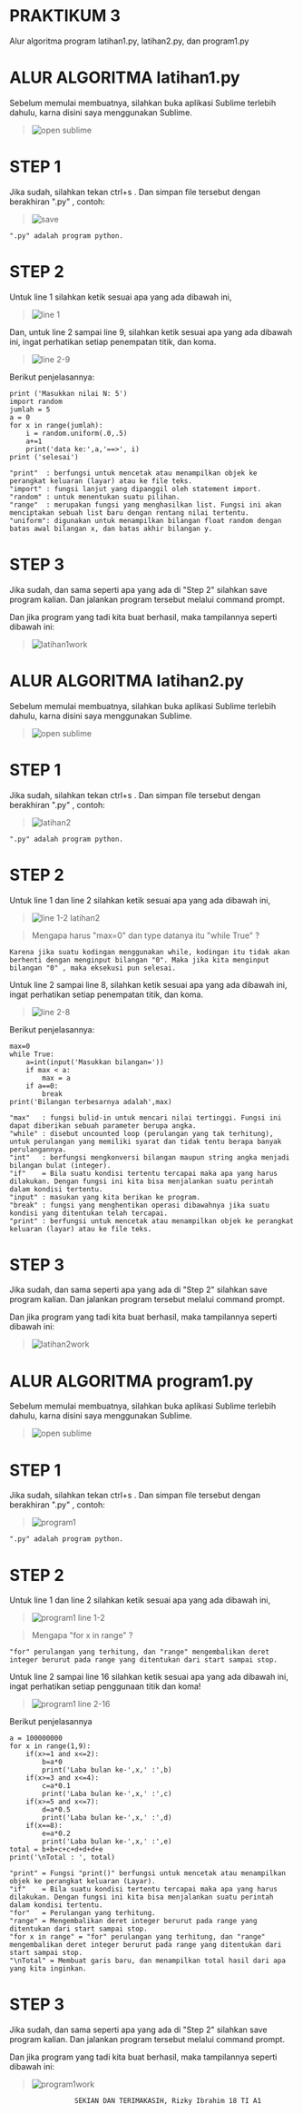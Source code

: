# PRAKTIKUM 3
Alur algoritma program latihan1.py, latihan2.py, dan program1.py



# ALUR ALGORITMA latihan1.py
Sebelum memulai membuatnya, silahkan buka aplikasi Sublime terlebih dahulu, karna disini saya menggunakan Sublime.
>![open sublime](https://user-images.githubusercontent.com/46733958/52685704-52ea1200-2f7d-11e9-8093-acabbfbd8896.png)

# STEP 1

Jika sudah, silahkan tekan ctrl+s . Dan simpan file tersebut dengan berakhiran ".py" , contoh:
>![save](https://user-images.githubusercontent.com/46733958/52624002-45cb1580-2ee0-11e9-91bd-07e50f4f6fdf.png)
```
".py" adalah program python.
```

# STEP 2

Untuk line 1 silahkan ketik sesuai apa yang ada dibawah ini,
>![line 1](https://user-images.githubusercontent.com/46733958/52623276-8a55b180-2ede-11e9-968d-c15077fca50c.png)

Dan, untuk line 2 sampai line 9, silahkan ketik sesuai apa yang ada dibawah ini, ingat perhatikan setiap penempatan titik, dan koma.
>![line 2-9](https://user-images.githubusercontent.com/46733958/52623675-7f4f5100-2edf-11e9-8efa-f3a2cbca74a2.png)

Berikut penjelasannya:
```
print ('Masukkan nilai N: 5')
import random
jumlah = 5
a = 0
for x in range(jumlah):
	i = random.uniform(.0,.5)
	a+=1
	print('data ke:',a,'==>', i)
print ('selesai')

"print"  : berfungsi untuk mencetak atau menampilkan objek ke perangkat keluaran (layar) atau ke file teks.
"import" : fungsi lanjut yang dipanggil oleh statement import.
"random" : untuk menentukan suatu pilihan. 
"range"  : merupakan fungsi yang menghasilkan list. Fungsi ini akan menciptakan sebuah list baru dengan rentang nilai tertentu. 
"uniform": digunakan untuk menampilkan bilangan float random dengan batas awal bilangan x, dan batas akhir bilangan y.
```

# STEP 3

Jika sudah, dan sama seperti apa yang ada di "Step 2" silahkan save program kalian. Dan jalankan program tersebut melalui command prompt.

Dan jika program yang tadi kita buat berhasil, maka tampilannya seperti dibawah ini:
>![latihan1work](https://user-images.githubusercontent.com/46733958/52685903-0d7a1480-2f7e-11e9-9151-4dc2d5d24f49.png)




# ALUR ALGORITMA latihan2.py
Sebelum memulai membuatnya, silahkan buka aplikasi Sublime terlebih dahulu, karna disini saya menggunakan Sublime.
>![open sublime](https://user-images.githubusercontent.com/46733958/52685704-52ea1200-2f7d-11e9-8093-acabbfbd8896.png)

# STEP 1

Jika sudah, silahkan tekan ctrl+s . Dan simpan file tersebut dengan berakhiran ".py" , contoh:
>![latihan2](https://user-images.githubusercontent.com/46733958/52686023-7e213100-2f7e-11e9-82f6-b2b76630c6fe.png)
```
".py" adalah program python.
```

# STEP 2

Untuk line 1 dan line 2 silahkan ketik sesuai apa yang ada dibawah ini,
>![line 1-2 latihan2](https://user-images.githubusercontent.com/46733958/52686504-91cd9700-2f80-11e9-8722-564571a4b5c7.png)

>Mengapa harus "max=0" dan type datanya itu "while True" ?
```
Karena jika suatu kodingan menggunakan while, kodingan itu tidak akan berhenti dengan menginput bilangan "0". Maka jika kita menginput bilangan "0" , maka eksekusi pun selesai.
```
Untuk line 2 sampai line 8, silahkan ketik sesuai apa yang ada dibawah ini, ingat perhatikan setiap penempatan titik, dan koma.
>![line 2-8](https://user-images.githubusercontent.com/46733958/52625819-6a28f100-2ee4-11e9-88ad-a952435b1960.png)

Berikut penjelasannya:
```
max=0
while True:
	a=int(input('Masukkan bilangan='))
	if max < a:
		max = a
	if a==0:
		break
print('Bilangan terbesarnya adalah',max)

"max"	: fungsi bulid-in untuk mencari nilai tertinggi. Fungsi ini dapat diberikan sebuah parameter berupa angka.
"while"	: disebut uncounted loop (perulangan yang tak terhitung), untuk perulangan yang memiliki syarat dan tidak tentu berapa banyak perulangannya.
"int"	: berfungsi mengkonversi bilangan maupun string angka menjadi bilangan bulat (integer).
"if"	= Bila suatu kondisi tertentu tercapai maka apa yang harus dilakukan. Dengan fungsi ini kita bisa menjalankan suatu perintah dalam kondisi tertentu. 
"input"	: masukan yang kita berikan ke program.
"break"	: fungsi yang menghentikan operasi dibawahnya jika suatu kondisi yang ditentukan telah tercapai.
"print"	: berfungsi untuk mencetak atau menampilkan objek ke perangkat keluaran (layar) atau ke file teks.
```

# STEP 3

Jika sudah, dan sama seperti apa yang ada di "Step 2" silahkan save program kalian. Dan jalankan program tersebut melalui command prompt.

Dan jika program yang tadi kita buat berhasil, maka tampilannya seperti dibawah ini:
>![latihan2work](https://user-images.githubusercontent.com/46733958/52686194-3bac2400-2f7f-11e9-84f8-9897824c74c5.png)




# ALUR ALGORITMA program1.py
Sebelum memulai membuatnya, silahkan buka aplikasi Sublime terlebih dahulu, karna disini saya menggunakan Sublime.
>![open sublime](https://user-images.githubusercontent.com/46733958/52685704-52ea1200-2f7d-11e9-8093-acabbfbd8896.png)

# STEP 1
Jika sudah, silahkan tekan ctrl+s . Dan simpan file tersebut dengan berakhiran ".py" , contoh:
>![program1](https://user-images.githubusercontent.com/46733958/52686898-3b615800-2f82-11e9-866b-3dff1fbe3b64.png)
```
".py" adalah program python.
```

# STEP 2

Untuk line 1 dan line 2 silahkan ketik sesuai apa yang ada dibawah ini,
>![program1 line 1-2](https://user-images.githubusercontent.com/46733958/52687150-37820580-2f83-11e9-88be-b67eda629771.png)

>Mengapa "for x in range" ?
```
"for" perulangan yang terhitung, dan "range" mengembalikan deret integer berurut pada range yang ditentukan dari start sampai stop.
```
Untuk line 2 sampai line 16 silahkan ketik sesuai apa yang ada dibawah ini, ingat perhatikan setiap penggunaan titik dan koma!
>![program1 line 2-16](https://user-images.githubusercontent.com/46733958/52687322-f2120800-2f83-11e9-81ef-b4e7f7f643c2.png)

Berikut penjelasannya
```
a = 100000000
for x in range(1,9):
	if(x>=1 and x<=2):
		b=a*0
		print('Laba bulan ke-',x,' :',b)
	if(x>=3 and x<=4):
		c=a*0.1
		print('Laba bulan ke-',x,' :',c)
	if(x>=5 and x<=7):
		d=a*0.5
		print('Laba bulan ke-',x,' :',d)
	if(x==8):
		e=a*0.2
		print('Laba bulan ke-',x,' :',e)
total = b+b+c+c+d+d+d+e
print('\nTotal : ', total)

"print"	= Fungsi "print()" berfungsi untuk mencetak atau menampilkan objek ke perangkat keluaran (Layar).
"if"	= Bila suatu kondisi tertentu tercapai maka apa yang harus dilakukan. Dengan fungsi ini kita bisa menjalankan suatu perintah dalam kondisi tertentu. 
"for"	= Perulangan yang terhitung.
"range" = Mengembalikan deret integer berurut pada range yang ditentukan dari start sampai stop.
"for x in range" = "for" perulangan yang terhitung, dan "range" mengembalikan deret integer berurut pada range yang ditentukan dari start sampai stop.
"\nTotal" = Membuat garis baru, dan menampilkan total hasil dari apa yang kita inginkan.
```

# STEP 3
Jika sudah, dan sama seperti apa yang ada di "Step 2" silahkan save program kalian. Dan jalankan program tersebut melalui command prompt.

Dan jika program yang tadi kita buat berhasil, maka tampilannya seperti dibawah ini:
>![program1work](https://user-images.githubusercontent.com/46733958/52687986-ca706f00-2f86-11e9-8a8f-756dae1096ef.png)

				    SEKIAN DAN TERIMAKASIH, Rizky Ibrahim 18 TI A1

